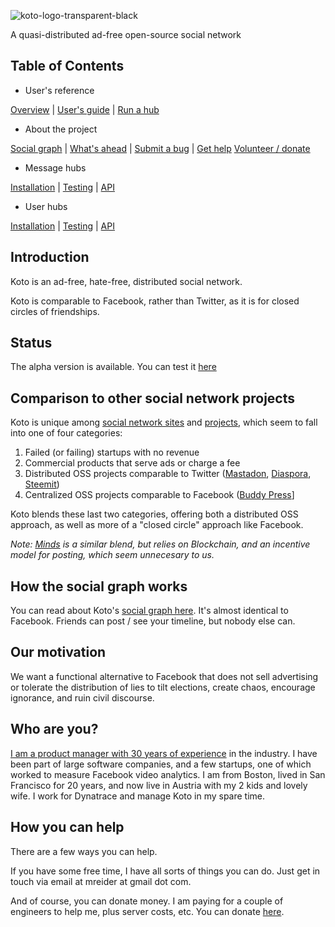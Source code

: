 
![koto-logo-transparent-black](https://user-images.githubusercontent.com/118036/89899037-fa331e00-dbe1-11ea-9e18-5710ee81c79e.png)

A quasi-distributed ad-free open-source social network

## Table of Contents

- User's reference

[Overview](README.md) | [User's guide](users-guide.md) | [Run a hub](message-hub-registration.md)

- About the project

[Social graph](how-it-works.md) | [What's ahead](roadmap.md) | [Submit a bug](bugs.md) | [Get help](help.md) [Volunteer / donate](helping-out.md)

- Message hubs

[Installation](install-message-hub.md) | [Testing](testing-message-hub.md) | [API](api-message-hub.md)

- User hubs

[Installation](install-user-hub.md) | [Testing](testing-user-hub.md) | [API](api-user-hub.md)

## Introduction

Koto is an ad-free, hate-free, distributed social network.

Koto is comparable to Facebook, rather than Twitter, as it is for closed circles of friendships.

## Status

The alpha version is available. You can test it [here](https://koto.at)

## Comparison to other social network projects

Koto is unique among [social network sites](https://en.wikipedia.org/wiki/List_of_social_networking_websites) and [projects](https://en.wikipedia.org/wiki/Comparison_of_social_networking_software), which seem to fall into one of four categories:

1. Failed (or failing) startups with no revenue
2. Commercial products that serve ads or charge a fee
3. Distributed OSS projects comparable to Twitter ([Mastadon](https://joinmastodon.org/), [Diaspora](https://diasporafoundation.org/), [Steemit](https://steemit.com/))
4. Centralized OSS projects comparable to Facebook ([Buddy Press](https://buddypress.org/)]

Koto blends these last two categories, offering both a distributed OSS approach, as well as more of a "closed circle" approach like Facebook.

*Note: [Minds](https://www.minds.com/) is a similar blend, but relies on Blockchain, and an incentive model for posting, which seem unnecesary to us.*

## How the social graph works

You can read about Koto's [social graph here](social-graph.md). It's almost identical to Facebook. Friends can post / see your timeline, but nobody else can.

## Our motivation

We want a functional alternative to Facebook that does not sell advertising or tolerate the distribution of lies to tilt elections, create chaos, encourage ignorance, and ruin civil discourse.

## Who are you?

[I am a product manager with 30 years of experience](https://www.linkedin.com/in/mreider/) in the industry. I have been part of large software companies, and a few startups, one of which worked to measure Facebook video analytics. I am from Boston, lived in San Francisco for 20 years, and now live in Austria with my 2 kids and lovely wife. I work for Dynatrace and manage Koto in my spare time.

## How you can help

There are a few ways you can help.

If you have some free time, I have all sorts of things you can do. Just get in touch via email at mreider at gmail dot com.

And of course, you can donate money. I am paying for a couple of engineers to help me, plus server costs, etc. You can donate [here](https://www.gofundme.com/f/byezuck).
